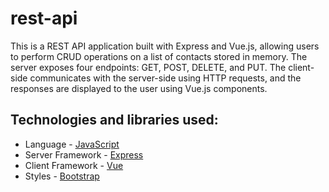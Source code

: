 # rest-api

This is a REST API application built with Express and Vue.js, allowing users to perform CRUD operations on a list of contacts stored in memory. The server exposes four endpoints: GET, POST, DELETE, and PUT. The client-side communicates with the server-side using HTTP requests, and the responses are displayed to the user using Vue.js components. 


## Technologies and libraries used: 

-  Language - [JavaScript](https://www.javascript.com/)
-  Server Framework - [Express](https://expressjs.com/)
-  Client Framework - [Vue](https://vuejs.org/)
-  Styles - [Bootstrap](https://getbootstrap.com/) 
